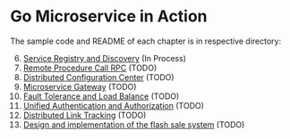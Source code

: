 # Go Microservice in Action

The sample code and README of each chapter is in respective directory:

6. [Service Registry and Discovery](https://github.com/HoffmanZheng/Golang-Demo/tree/master/Go_Microservice_in_Action/chapter_6_service_registry_and_discovery) (In Process)
7. [Remote Procedure Call RPC](https://github.com/HoffmanZheng/Golang-Demo/tree/master/Go_Microservice_in_Action/chapter_7_remote_procedure_call) (TODO)
8. [Distributed Configuration Center](https://github.com/HoffmanZheng/Golang-Demo/tree/master/Go_Microservice_in_Action/chapter_8_distributed_configuration_center) (TODO)
9. [Microservice Gateway](https://github.com/HoffmanZheng/Golang-Demo/tree/master/Go_Microservice_in_Action/chapter_9_microservice_gateway) (TODO)
10. [Fault Tolerance and Load Balance](https://github.com/HoffmanZheng/Golang-Demo/tree/master/Go_Microservice_in_Action/chapter_10_fault_tolerance_and_load_balance) (TODO)
11. [Unified Authentication and Authorization](https://github.com/HoffmanZheng/Golang-Demo/tree/master/Go_Microservice_in_Action/chapter_11_unified_authentication_and_authorization) (TODO)
12. [Distributed Link Tracking](https://github.com/HoffmanZheng/Golang-Demo/tree/master/Go_Microservice_in_Action/chapter_12_distributed_link_tracking) (TODO)
13. [Design and implementation of the flash sale system](https://github.com/HoffmanZheng/Golang-Demo/tree/master/Go_Microservice_in_Action/chapter_13_design_and_implementation_of_the_flash_sale_system) (TODO)